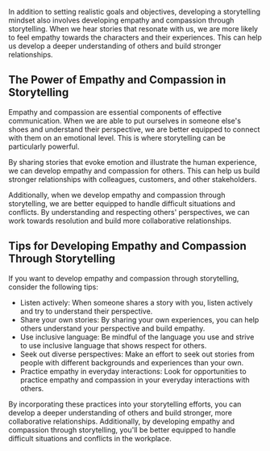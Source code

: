 
In addition to setting realistic goals and objectives, developing a storytelling mindset also involves developing empathy and compassion through storytelling. When we hear stories that resonate with us, we are more likely to feel empathy towards the characters and their experiences. This can help us develop a deeper understanding of others and build stronger relationships.

The Power of Empathy and Compassion in Storytelling
---------------------------------------------------

Empathy and compassion are essential components of effective communication. When we are able to put ourselves in someone else's shoes and understand their perspective, we are better equipped to connect with them on an emotional level. This is where storytelling can be particularly powerful.

By sharing stories that evoke emotion and illustrate the human experience, we can develop empathy and compassion for others. This can help us build stronger relationships with colleagues, customers, and other stakeholders.

Additionally, when we develop empathy and compassion through storytelling, we are better equipped to handle difficult situations and conflicts. By understanding and respecting others' perspectives, we can work towards resolution and build more collaborative relationships.

Tips for Developing Empathy and Compassion Through Storytelling
---------------------------------------------------------------

If you want to develop empathy and compassion through storytelling, consider the following tips:

* Listen actively: When someone shares a story with you, listen actively and try to understand their perspective.
* Share your own stories: By sharing your own experiences, you can help others understand your perspective and build empathy.
* Use inclusive language: Be mindful of the language you use and strive to use inclusive language that shows respect for others.
* Seek out diverse perspectives: Make an effort to seek out stories from people with different backgrounds and experiences than your own.
* Practice empathy in everyday interactions: Look for opportunities to practice empathy and compassion in your everyday interactions with others.

By incorporating these practices into your storytelling efforts, you can develop a deeper understanding of others and build stronger, more collaborative relationships. Additionally, by developing empathy and compassion through storytelling, you'll be better equipped to handle difficult situations and conflicts in the workplace.
